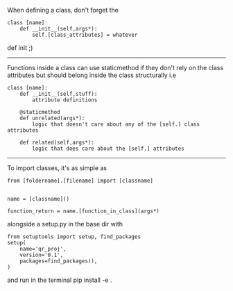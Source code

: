 When defining a class, don't forget the 
```
class [name]:
	def __init__(self,args*):
		self.[class_attributes] = whatever
```

def init ;)

--------

Functions inside a class can use staticmethod if they don't rely on the class attributes but should belong inside the class structurally i.e 

```
class [name]:
	def __init__(self,stuff):
		attribute definitions

	@staticmethod
	def unrelated(args*):
		logic that doesn't care about any of the [self.] class attributes

	def related(self,args*):
		logic that does care about the [self.] attributes
```

------------

To import classes, it's as simple as 

```
from [foldername].[filename] import [classname]


name = [classname]()

function_return = name.[function_in_class](args*)
```

alongside a setup.py in the base dir with 

```
from setuptools import setup, find_packages
setup(
    name='qr_proj',
    version='0.1',
    packages=find_packages(),
)
```

and run in the terminal pip install -e .

